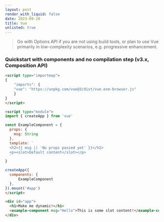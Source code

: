 ```yaml
---
layout: post
render_with_liquid: false
date: 2023-09-28
title: Vue
unlisted: true
---
```


> Go with Options API if you are not using build tools, or plan to use
> Vue primarily in low-complexity scenarios, e.g. progressive
> enhancement.

### Quickstart with components and no compilation step (v3.x, Composition API)

``` html
<script type="importmap">
{
    "imports": {
    "vue": "https://unpkg.com/vue@3/dist/vue.esm-browser.js"
    }
}
</script>

<script type="module">
import { createApp } from 'vue'

const ExampleComponent = {
  props: {
    msg: String
  },
  template: `
  <h2>{{ msg || 'No props passed yet' }}</h2>
  <p><slot>Default content</slot></p>
  `
}

createApp({
  components: {
      ExampleComponent
  },
}).mount('#app')
</script>

<div id="app">
  <h1>Make me dynamic!</h1>
  <example-component msg="Hello">This is some slot content!</example-component>
</div>
```
